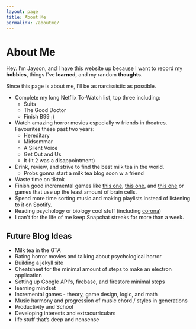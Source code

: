 ```yaml
---
layout: page
title: About Me
permalink: /aboutme/
---
```


<div class='social-con'>
  <a href="https://soundcloud.com/picxight-productions"><i class="fab fa-soundcloud"></i></a>
  <a href="https://github.com/Jaysontian"><i class="fab fa-github"></i></a>
  <a href="https://github.com/Jaysontian"><i class="fas fa-envelope"></i></a>
</div>

# About Me
Hey. I’m Jayson, and I have this website up because I want to record my **hobbies**, things I've **learned**, and my random **thoughts**.

Since this page is about me, I’ll be as narcissistic as possible.

- Complete my long Netflix To-Watch list, top three including:
	- Suits
	- The Good Doctor
	- Finish B99 [:)][1]
- Watch amazing horror movies especially w friends in theatres. Favourites these past two years:
	- Hereditary
	- Midsommar
	- A Silent Voice
	- Get Out and Us
	- It (It 2 was a disappointment)
- Drink, review, and strive to find the best milk tea in the world.
	- Probs gonna start a milk tea blog soon w a friend
- Waste time on tiktok
- Finish good incremental games like [this one][2], [this one][3], and [this one][4] or games that use up the least amount of brain cells.
- Spend more time sorting music and making playlists instead of listening to it on [Spotify][5].
- Reading psychology or biology cool stuff (including [corona][6])
- I can't for the life of me keep Snapchat streaks for more than a week.

## Future Blog Ideas

- Milk tea in the GTA
- Rating horror movies and talking about psychological horror
- Building a jekyll site
- Cheatsheet for the minimal amount of steps to make an electron application
- Setting up Google API's, firebase, and firestore minimal steps
- learning mindset
- Incremental games - theory, game design, logic, and math
- Music harmony and progression of music chord / styles in generations
- Productivity and School
- Developing interests and extracurriculars
- life stuff that’s deep and nonsense

[1]:	https://www.youtube.com/watch?v=rIYuU2_rYP0
[2]:	http://adarkroom.doublespeakgames.com
[3]:	https://www.decisionproblem.com/paperclips/
[4]:	http://cirri.al/sharks/
[5]:	https://open.spotify.com/user/jaezun?si=15-y63SAQIWCmJ2yh4g8Rg
[6]:	https://www.sciencedaily.com/releases/2020/03/200317175442.htm